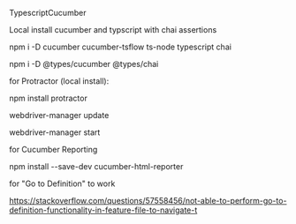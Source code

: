 TypescriptCucumber

Local install cucumber and typscript with chai assertions

npm i -D cucumber cucumber-tsflow ts-node typescript chai

npm i -D @types/cucumber @types/chai


for Protractor (local install):

npm install protractor

webdriver-manager update

webdriver-manager start


for Cucumber Reporting

npm install --save-dev cucumber-html-reporter


for "Go to Definition" to work

https://stackoverflow.com/questions/57558456/not-able-to-perform-go-to-definition-functionality-in-feature-file-to-navigate-t